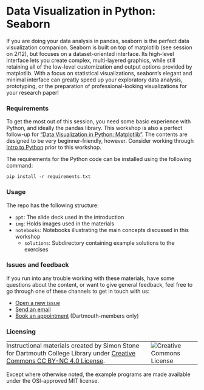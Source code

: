 # Data Visualization in Python: Seaborn

If you are doing your data analysis in pandas, seaborn is the perfect data visualization companion. Seaborn is built on top of matplotlib (see session on 2/12), but focuses on a dataset-oriented interface. Its high-level interface lets you create complex, multi-layered graphics, while still retaining all of the low-level customization and output options provided by matplotlib. With a focus on statistical visualizations, seaborn’s elegant and minimal interface can greatly speed up your exploratory data analysis, prototyping, or the preparation of professional-looking visualizations for your research paper!

### Requirements

To get the most out of this session, you need some basic experience with Python, and ideally the pandas library. This workshop is also a perfect follow-up for [“Data Visualization in Python: Matplotlib”](https://git.dartmouth.edu/lib-digital-strategies/RDS/workshops/computational-tools/data-viz-matplotlib). The contents are designed to be very beginner-friendly, however. Consider working through [Intro to Python](https://git.dartmouth.edu/lib-digital-strategies/RDS/workshops/computational-tools/intro-to-python) prior to this workshop.

The requirements for the Python code can be installed using the following command:

```
pip install -r requirements.txt
```

### Usage

The repo has the following structure:

- `ppt`: The slide deck used in the introduction
- `img`: Holds images used in the materials
- `notebooks`: Notebooks illustrating the main concepts discussed in this workshop
  - `solutions`: Subdirectory containing example solutions to the exercises

### Issues and feedback

If you run into any trouble working with these materials, have some questions about the content, or want to give general feedback, feel free to go through one of these channels to get in touch with us:

- [Open a new issue](https://git.dartmouth.edu/lib-digital-strategies/RDS/workshops/computational-tools/data-viz-seaborn/-/issues)
- [Send an email](mailto:researchdatahelp@groups.dartmouth.edu)
- [Book an appointment](https://libcal.dartmouth.edu/appointments?lid=3991&g=12688) (Dartmouth-members only)

### Licensing

<table>
<tbody>
  <tr>
    <td style="padding:0px;border-width:0px;vertical-align:center">
    Instructional materials created by Simon Stone for Dartmouth College Library under <a href="https://creativecommons.org/licenses/by/4.0/">Creative Commons CC BY-NC 4.0 License</a>.
    </td>
    <td style="padding:0 0 0 1em;border-width:0px;vertical-align:center"><img alt="Creative Commons License" src="https://i.creativecommons.org/l/by/4.0/88x31.png"/></td>
  </tr>
</tbody>
</table>

Except where otherwise noted, the example programs are made available under the OSI-approved MIT license.
